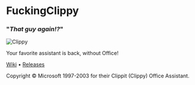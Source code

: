 # FuckingClippy
### "*That guy again!?*"
![Clippy](http://guitarxhero.github.io/imgs/fc2.png)

Your favorite assistant is back, without Office!

[Wiki][wiki] • [Releases][releases]

Copyright © Microsoft 1997-2003 for their Clippit (Clippy) Office Assistant.

[wiki]: https://github.com/guitarxhero/FuckingClippy/wiki
[releases]: https://github.com/guitarxhero/FuckingClippy/releases
[license]: LICENSE